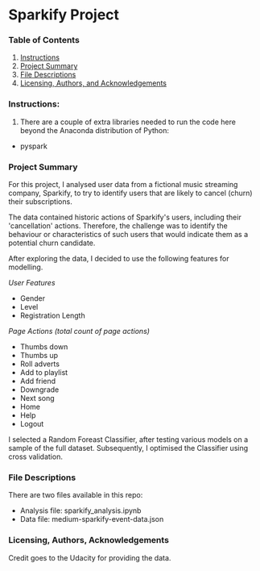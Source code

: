 # Sparkify Project

### Table of Contents

1. [Instructions](#instructions)
2. [Project Summary](#summary)
3. [File Descriptions](#files)
4. [Licensing, Authors, and Acknowledgements](#licensing)

### Instructions:
1. There are a couple of extra libraries needed to run the code here beyond the Anaconda distribution of Python:
- pyspark

### Project Summary<a name="summary"></a>
For this project, I analysed user data from a fictional music streaming company, Sparkify, to try to identify users that are likely to cancel (churn) their subscriptions.

The data contained historic actions of Sparkify's users, including their 'cancellation' actions. Therefore, the challenge was to identify the behaviour or characteristics of such users that would indicate them as a potential churn candidate.

After exploring the data, I decided to use the following features for modelling.

_User Features_
- Gender
- Level
- Registration Length

_Page Actions (total count of page actions)_
- Thumbs down
- Thumbs up
- Roll adverts
- Add to playlist
- Add friend
- Downgrade
- Next song
- Home
- Help
- Logout

I selected a Random Foreast Classifier, after testing various models on a sample of the full dataset. Subsequently, I optimised the Classifier using cross validation.

### File Descriptions<a name="files"></a>
There are two files available in this repo:

- Analysis file: sparkify_analysis.ipynb
- Data file: medium-sparkify-event-data.json

### Licensing, Authors, Acknowledgements<a name="licensing"></a>
Credit goes to the Udacity for providing the data.